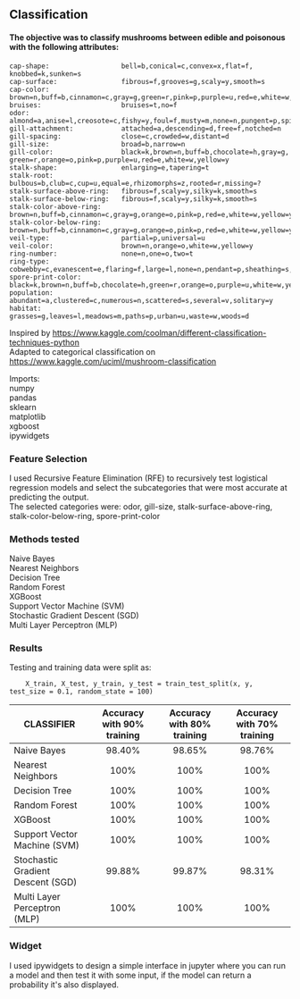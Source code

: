 ## Classification

#### The objective was to classify mushrooms between edible and poisonous with the following attributes:

    cap-shape:                  bell=b,conical=c,convex=x,flat=f, knobbed=k,sunken=s
    cap-surface:                fibrous=f,grooves=g,scaly=y,smooth=s
    cap-color:                  brown=n,buff=b,cinnamon=c,gray=g,green=r,pink=p,purple=u,red=e,white=w,yellow=y
    bruises:                    bruises=t,no=f
    odor:                       almond=a,anise=l,creosote=c,fishy=y,foul=f,musty=m,none=n,pungent=p,spicy=s
    gill-attachment:            attached=a,descending=d,free=f,notched=n
    gill-spacing:               close=c,crowded=w,distant=d
    gill-size:                  broad=b,narrow=n
    gill-color:                 black=k,brown=n,buff=b,chocolate=h,gray=g, green=r,orange=o,pink=p,purple=u,red=e,white=w,yellow=y
    stalk-shape:                enlarging=e,tapering=t
    stalk-root:                 bulbous=b,club=c,cup=u,equal=e,rhizomorphs=z,rooted=r,missing=?
    stalk-surface-above-ring:   fibrous=f,scaly=y,silky=k,smooth=s
    stalk-surface-below-ring:   fibrous=f,scaly=y,silky=k,smooth=s
    stalk-color-above-ring:     brown=n,buff=b,cinnamon=c,gray=g,orange=o,pink=p,red=e,white=w,yellow=y
    stalk-color-below-ring:     brown=n,buff=b,cinnamon=c,gray=g,orange=o,pink=p,red=e,white=w,yellow=y
    veil-type:                  partial=p,universal=u
    veil-color:                 brown=n,orange=o,white=w,yellow=y
    ring-number:                none=n,one=o,two=t
    ring-type:                  cobwebby=c,evanescent=e,flaring=f,large=l,none=n,pendant=p,sheathing=s,zone=z
    spore-print-color:          black=k,brown=n,buff=b,chocolate=h,green=r,orange=o,purple=u,white=w,yellow=y
    population:                 abundant=a,clustered=c,numerous=n,scattered=s,several=v,solitary=y
    habitat:                    grasses=g,leaves=l,meadows=m,paths=p,urban=u,waste=w,woods=d
    
Inspired by https://www.kaggle.com/coolman/different-classification-techniques-python  
Adapted to categorical classification on https://www.kaggle.com/uciml/mushroom-classification  
  
Imports:  
numpy  
pandas  
sklearn  
matplotlib  
xgboost  
ipywidgets  

### Feature Selection  

I used Recursive Feature Elimination (RFE) to recursively test logistical regression models and select the subcategories that were most accurate at predicting the output.  
The selected categories were: odor, gill-size, stalk-surface-above-ring, stalk-color-below-ring, spore-print-color  

### Methods tested  

Naive Bayes  
Nearest Neighbors  
Decision Tree  
Random Forest  
XGBoost  
Support Vector Machine (SVM)  
Stochastic Gradient Descent (SGD)  
Multi Layer Perceptron (MLP)  

### Results  
  
Testing and training data were split as:
        
        X_train, X_test, y_train, y_test = train_test_split(x, y, test_size = 0.1, random_state = 100)
        

| CLASSIFIER                        | Accuracy with 90% training | Accuracy with 80% training | Accuracy with 70% training |
|-----------------------------------|:--------------------------:|:--------------------------:|:--------------------------:|
| Naive Bayes                       |           98.40%           |           98.65%           |           98.76%           |
| Nearest Neighbors                 |            100%            |            100%            |            100%            |
| Decision Tree                     |            100%            |            100%            |            100%            |
| Random Forest                     |            100%            |            100%            |            100%            |
| XGBoost                           |            100%            |            100%            |            100%            |
| Support Vector Machine (SVM)      |            100%            |            100%            |            100%            |
| Stochastic Gradient Descent (SGD) |           99.88%           |           99.87%           |           98.31%           |
| Multi Layer Perceptron (MLP)      |            100%            |            100%            |            100%            |

### Widget

I used ipywidgets to design a simple interface in jupyter where you can run a model and then test it with some input, if the model can return a probability it's also displayed.
